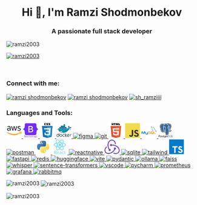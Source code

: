 <h1 align="center">Hi 👋, I'm Ramzi Shodmonbekov</h1>
<h3 align="center">A passionate full stack developer</h3>

<p align="left"> <img src="https://komarev.com/ghpvc/?username=ramzi2003&label=Profile%20views&color=0e75b6&style=flat" alt="ramzi2003" /> </p>

<p align="left"> <a href="https://github.com/ryo-ma/github-profile-trophy"><img src="https://github-profile-trophy.vercel.app/?username=ramzi2003" alt="ramzi2003" /></a> </p>

<p align="left"> <a href="https://twitter.com/" target="blank"><img src="https://img.shields.io/twitter/follow/?logo=twitter&style=for-the-badge" alt="" /></a> </p>

<h3 align="left">Connect with me:</h3>
<p align="left">
<a href="https://linkedin.com/in/ramzi-shodmonbekov" target="blank"><img align="center" src="https://raw.githubusercontent.com/rahuldkjain/github-profile-readme-generator/master/src/images/icons/Social/linked-in-alt.svg" alt="ramzi shodmonbekov" height="30" width="40" /></a>
<a href="https://fb.com/ramzi-shodmonbekov" target="blank"><img align="center" src="https://raw.githubusercontent.com/rahuldkjain/github-profile-readme-generator/master/src/images/icons/Social/facebook.svg" alt="ramzi shodmonbekov" height="30" width="40" /></a>
<a href="https://instagram.com/sh_ramziiii" target="blank"><img align="center" src="https://raw.githubusercontent.com/rahuldkjain/github-profile-readme-generator/master/src/images/icons/Social/instagram.svg" alt="sh_ramziiii" height="30" width="40" /></a>
</p>

<h3 align="left">Languages and Tools:</h3>
<p align="left"> <a href="https://aws.amazon.com" target="_blank" rel="noreferrer"> <img src="https://raw.githubusercontent.com/devicons/devicon/master/icons/amazonwebservices/amazonwebservices-original-wordmark.svg" alt="aws" width="40" height="40"/> </a> <a href="https://getbootstrap.com" target="_blank" rel="noreferrer"> <img src="https://raw.githubusercontent.com/devicons/devicon/master/icons/bootstrap/bootstrap-plain-wordmark.svg" alt="bootstrap" width="40" height="40"/> </a> <a href="https://www.w3schools.com/css/" target="_blank" rel="noreferrer"> <img src="https://raw.githubusercontent.com/devicons/devicon/master/icons/css3/css3-original-wordmark.svg" alt="css3" width="40" height="40"/> </a> <a href="https://www.docker.com/" target="_blank" rel="noreferrer"> <img src="https://raw.githubusercontent.com/devicons/devicon/master/icons/docker/docker-original-wordmark.svg" alt="docker" width="40" height="40"/> </a> <a href="https://www.figma.com/" target="_blank" rel="noreferrer"> <img src="https://www.vectorlogo.zone/logos/figma/figma-icon.svg" alt="figma" width="40" height="40"/> </a> <a href="https://git-scm.com/" target="_blank" rel="noreferrer"> <img src="https://www.vectorlogo.zone/logos/git-scm/git-scm-icon.svg" alt="git" width="40" height="40"/> </a> <a href="https://www.w3.org/html/" target="_blank" rel="noreferrer"> <img src="https://raw.githubusercontent.com/devicons/devicon/master/icons/html5/html5-original-wordmark.svg" alt="html5" width="40" height="40"/> </a> <a href="https://developer.mozilla.org/en-US/docs/Web/JavaScript" target="_blank" rel="noreferrer"> <img src="https://raw.githubusercontent.com/devicons/devicon/master/icons/javascript/javascript-original.svg" alt="javascript" width="40" height="40"/> </a> <a href="https://www.mysql.com/" target="_blank" rel="noreferrer"> <img src="https://raw.githubusercontent.com/devicons/devicon/master/icons/mysql/mysql-original-wordmark.svg" alt="mysql" width="40" height="40"/> </a> <a href="https://www.postgresql.org" target="_blank" rel="noreferrer"> <img src="https://raw.githubusercontent.com/devicons/devicon/master/icons/postgresql/postgresql-original-wordmark.svg" alt="postgresql" width="40" height="40"/> </a> <a href="https://postman.com" target="_blank" rel="noreferrer"> <img src="https://www.vectorlogo.zone/logos/getpostman/getpostman-icon.svg" alt="postman" width="40" height="40"/> </a> <a href="https://www.python.org" target="_blank" rel="noreferrer"> <img src="https://raw.githubusercontent.com/devicons/devicon/master/icons/python/python-original.svg" alt="python" width="40" height="40"/> </a> <a href="https://reactjs.org/" target="_blank" rel="noreferrer"> <img src="https://raw.githubusercontent.com/devicons/devicon/master/icons/react/react-original-wordmark.svg" alt="react" width="40" height="40"/> </a> <a href="https://reactnative.dev/" target="_blank" rel="noreferrer"> <img src="https://reactnative.dev/img/header_logo.svg" alt="reactnative" width="40" height="40"/> </a> <a href="https://redux.js.org" target="_blank" rel="noreferrer"> <img src="https://raw.githubusercontent.com/devicons/devicon/master/icons/redux/redux-original.svg" alt="redux" width="40" height="40"/> </a> <a href="https://www.sqlite.org/" target="_blank" rel="noreferrer"> <img src="https://www.vectorlogo.zone/logos/sqlite/sqlite-icon.svg" alt="sqlite" width="40" height="40"/> </a> <a href="https://tailwindcss.com/" target="_blank" rel="noreferrer"> <img src="https://www.vectorlogo.zone/logos/tailwindcss/tailwindcss-icon.svg" alt="tailwind" width="40" height="40"/> </a> <a href="https://www.typescriptlang.org/" target="_blank" rel="noreferrer"> <img src="https://raw.githubusercontent.com/devicons/devicon/master/icons/typescript/typescript-original.svg" alt="typescript" width="40" height="40"/> </a> <a href="https://fastapi.tiangolo.com/" target="_blank" rel="noreferrer"> <img src="https://img.shields.io/badge/FastAPI-009688?style=for-the-badge&logo=fastapi&logoColor=white" alt="fastapi" width="80" height="28"/> </a> <a href="https://redis.io/" target="_blank" rel="noreferrer"> <img src="https://img.shields.io/badge/Redis-DC382D?style=for-the-badge&logo=redis&logoColor=white" alt="redis" width="80" height="28"/> </a> <a href="https://huggingface.co/" target="_blank" rel="noreferrer"> <img src="https://img.shields.io/badge/Hugging%20Face-FFAE1A?style=for-the-badge&logo=huggingface&logoColor=white" alt="huggingface" width="120" height="28"/> </a> <a href="https://vitejs.dev/" target="_blank" rel="noreferrer"> <img src="https://img.shields.io/badge/Vite-646CFF?style=for-the-badge&logo=vite&logoColor=white" alt="vite" width="80" height="28"/> </a> <a href="https://pydantic.dev/" target="_blank" rel="noreferrer"> <img src="https://img.shields.io/badge/Pydantic-0E7FC0?style=for-the-badge&logo=pydantic&logoColor=white" alt="pydantic" width="100" height="28"/> </a> <a href="https://ollama.ai/" target="_blank" rel="noreferrer"> <img src="https://img.shields.io/badge/Ollama-000000?style=for-the-badge&logo=ollama&logoColor=white" alt="ollama" width="90" height="28"/> </a> <a href="https://github.com/facebookresearch/faiss" target="_blank" rel="noreferrer"> <img src="https://img.shields.io/badge/FAISS-009688?style=for-the-badge&logo=faiss&logoColor=white" alt="faiss" width="80" height="28"/> </a> <a href="https://github.com/openai/whisper" target="_blank" rel="noreferrer"> <img src="https://img.shields.io/badge/Whisper-009688?style=for-the-badge&logo=whisper&logoColor=white" alt="whisper" width="100" height="28"/> </a> <a href="https://github.com/sentence-transformers" target="_blank" rel="noreferrer"> <img src="https://img.shields.io/badge/Sentence%20Transformers-009688?style=for-the-badge&logo=sentence-transformers&logoColor=white" alt="sentence-transformers" width="180" height="28"/> </a> <a href="https://code.visualstudio.com/" target="_blank" rel="noreferrer"> <img src="https://img.shields.io/badge/VSCode-007ACC?style=for-the-badge&logo=visualstudiocode&logoColor=white" alt="vscode" width="100" height="28"/> </a> <a href="https://www.jetbrains.com/pycharm/" target="_blank" rel="noreferrer"> <img src="https://img.shields.io/badge/PyCharm-000000?style=for-the-badge&logo=pycharm&logoColor=white" alt="pycharm" width="100" height="28"/> </a> <a href="https://prometheus.io/" target="_blank" rel="noreferrer"> <img src="https://img.shields.io/badge/Prometheus-E6522C?style=for-the-badge&logo=prometheus&logoColor=white" alt="prometheus" width="120" height="28"/> </a> <a href="https://grafana.com/" target="_blank" rel="noreferrer"> <img src="https://img.shields.io/badge/Grafana-F46800?style=for-the-badge&logo=grafana&logoColor=white" alt="grafana" width="100" height="28"/> </a> <a href="https://www.rabbitmq.com/" target="_blank" rel="noreferrer"> <img src="https://img.shields.io/badge/RabbitMQ-FF6600?style=for-the-badge&logo=rabbitmq&logoColor=white" alt="rabbitmq" width="120" height="28"/> </a></p>

<p><img align="left" src="https://github-readme-stats.vercel.app/api/top-langs?username=ramzi2003&show_icons=true&locale=en&layout=compact" alt="ramzi2003" /></p>

<p>&nbsp;<img align="center" src="https://github-readme-stats.vercel.app/api?username=ramzi2003&show_icons=true&locale=en" alt="ramzi2003" /></p>

<p><img align="center" src="https://github-readme-streak-stats.herokuapp.com/?user=ramzi2003&" alt="ramzi2003" /></p>
